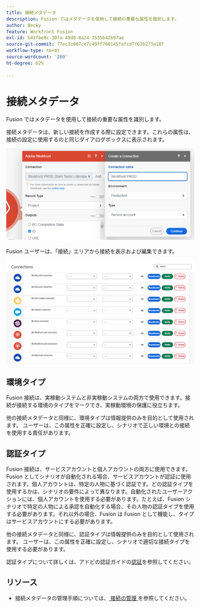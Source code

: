 ```yaml
---
title: 接続メタデータ
description: Fusion ではメタデータを使用して接続の重要な属性を識別します。
author: Becky
feature: Workfront Fusion
exl-id: b41fbe8c-30fa-49d0-8a24-3535642b97ae
source-git-commit: 77ec3c007ce7c49ff760145fafcd7f62b273a18f
workflow-type: tm+mt
source-wordcount: '269'
ht-degree: 62%

---
```


# 接続メタデータ

Fusion ではメタデータを使用して接続の重要な属性を識別します。

接続メタデータは、新しい接続を作成する際に設定できます。これらの属性は、接続の設定に使用するのと同じダイアログボックスに表示されます。

![接続メタデータ](assets/connection-metadata-setup.png)

Fusion ユーザーは、「接続」エリアから接続を表示および編集できます。

![「接続」エリアの接続メタデータ](assets/connections-area-metadata.png)

## 環境タイプ

Fusion 接続は、実稼動システムと非実稼動システムの両方で使用できます。接続が接続する環境のタイプをマークでき、実稼動環境の保護に役立ちます。

他の接続メタデータと同様に、環境タイプは情報提供のみを目的として使用されます。 ユーザーは、この属性を正確に設定し、シナリオで正しい環境との接続を使用する責任があります。

## 認証タイプ

Fusion 接続は、サービスアカウントと個人アカウントの両方に使用できます。Fusion としてシナリオが自動化される場合、サービスアカウントが認証に使用されます。個人アカウントは、特定の人物に基づく認証です。どの認証タイプを使用するかは、シナリオの要件によって異なります。自動化されたユーザーアクションには、個人アカウントを使用する必要があります。たとえば、Fusion シナリオで特定の人物による承認を自動化する場合、その人物の認証タイプを使用する必要があります。それ以外の場合、Fusion は Fusion として機能し、タイプはサービスアカウントにする必要があります。

他の接続メタデータと同様に、認証タイプは情報提供のみを目的として使用されます。 ユーザーは、この属性を正確に設定し、シナリオで適切な接続タイプを使用する必要があります。

認証タイプについて詳しくは、アドビの認証ガイドの[認証](https://developer.adobe.com/developer-console/docs/guides/authentication/)を参照してください。

## リソース

* 接続メタデータの管理手順については、[ 接続の管理 ](/help/workfront-fusion/create-scenarios/connect-to-apps/manage-connections.md) を参照してください。
